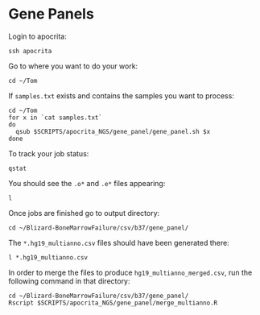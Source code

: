 
# Gene Panels

Login to apocrita:
```
ssh apocrita
```

Go to where you want to do your work:
```
cd ~/Tom
```

If `samples.txt` exists and contains the samples you want to process:

```
cd ~/Tom
for x in `cat samples.txt`
do
  qsub $SCRIPTS/apocrita_NGS/gene_panel/gene_panel.sh $x
done
```

To track your job status:
```
qstat
```

You should see the `.o*` and `.e*` files appearing:
```
l
```

Once jobs are finished go to output directory:

```
cd ~/Blizard-BoneMarrowFailure/csv/b37/gene_panel/
```

The `*.hg19_multianno.csv` files should have been generated there:
```
l *.hg19_multianno.csv
```

In order to merge the files to produce `hg19_multianno_merged.csv`, run the following command in that directory:
```
cd ~/Blizard-BoneMarrowFailure/csv/b37/gene_panel/
Rscript $SCRIPTS/apocrita_NGS/gene_panel/merge_multianno.R
```





